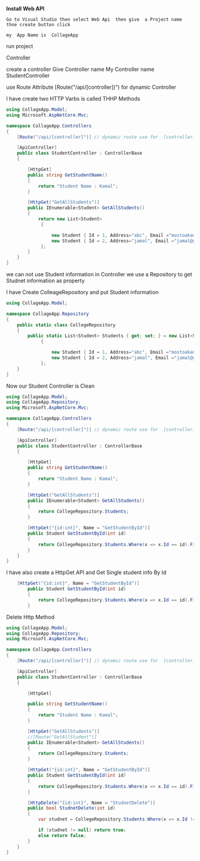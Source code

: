 **Install Web API**

    Go to Visual Studio then select Web Api  then give  a Project name  thne create button click

    my  App Name is  CollageApp

run  project

Controller

create a controller    Give  Controller name  My Controller name  StudentController

use Route Attribute  [Route("/api/[controller])")  for dynamic Controller

I have create two HTTP Varbs is called THHP Methods

```csharp
using CollageApp.Model;
using Microsoft.AspNetCore.Mvc;

namespace CollageApp.Controllers
{
    [Route("/api/[controller]")] // dynamic route use for  [controller]

    [ApiController]
    public class StudentController : ControllerBase
    {

        [HttpGet]
        public string GetStudentName()
        {
            return "Student Name : Kamal";
        }

        [HttpGet("GetAllStudents")]
        public IEnumerable<Student> GetAllStudents()
        {
            return new List<Student>
             {

                 new Student { Id = 1, Address="abc", Email ="mostoakamal@gmail.com", StudentName="kamal"},
                 new Student { Id = 2, Address="jamal", Email ="jamal@gmail.com", StudentName="jamal"},
             };
        }
    }
}

```

we can not use  Student information in Controller we use a Repository  to get Studnet information as property

I have Create  ColleageRepository and   put Student information

```csharp
using CollageApp.Model;

namespace CollageApp.Repository
{
    public static class CollegeRepository
    {
        public static List<Student> Students { get; set; } = new List<Student>
             {

                 new Student { Id = 1, Address="abc", Email ="mostoakamal@gmail.com", StudentName="kamal"},
                 new Student { Id = 2, Address="jamal", Email ="jamal@gmail.com", StudentName="jamal"},
             };
    }
}

```

Now our  Student Controller is Clean

```csharp
using CollageApp.Model;
using CollageApp.Repository;
using Microsoft.AspNetCore.Mvc;

namespace CollageApp.Controllers
{
    [Route("/api/[controller]")] // dynamic route use for  [controller]

    [ApiController]
    public class StudentController : ControllerBase
    {

        [HttpGet]
        public string GetStudentName()
        {
            return "Student Name : Kamal";
        }

        [HttpGet("GetAllStudents")]
        public IEnumerable<Student> GetAllStudents()
        {
            return CollegeRepository.Students;
        }

        [HttpGet("{id:int}", Name = "GetStudentById")]
        public Student GetStudentById(int id)
        {
            return CollegeRepository.Students.Where(x => x.Id == id).FirstOrDefault();
        }
    }
}

```

I have also create  a HttpGet  API and Get Single student info  By Id

```csharp
    [HttpGet("{id:int}", Name = "GetStudentById")]
        public Student GetStudentById(int id)
        {
            return CollegeRepository.Students.Where(x => x.Id == id).FirstOrDefault();
        }
```

 Delete Http Method  

```csharp
using CollageApp.Model;
using CollageApp.Repository;
using Microsoft.AspNetCore.Mvc;

namespace CollageApp.Controllers
{
    [Route("/api/[controller]")] // dynamic route use for  [controller]

    [ApiController]
    public class StudentController : ControllerBase
    {

        [HttpGet]

        public string GetStudentName()
        {
            return "Student Name : Kamal";
        }

        [HttpGet("GetAllStudents")]
        //[Route("GetAllStudent")]
        public IEnumerable<Student> GetAllStudents()
        {
            return CollegeRepository.Students;
        }

        [HttpGet("{id:int}", Name = "GetStudentById")]
        public Student GetStudentById(int id)
        {
            return CollegeRepository.Students.Where(x => x.Id == id).FirstOrDefault();
        }

        [HttpDelete("{id:int}", Name = "StudnetDelete")]
        public bool StudnetDelete(int id)
        {
            var studnet = CollegeRepository.Students.Where(x => x.Id != id).FirstOrDefault();

            if (studnet != null) return true;
            else return false;
        }
    }
}

```

